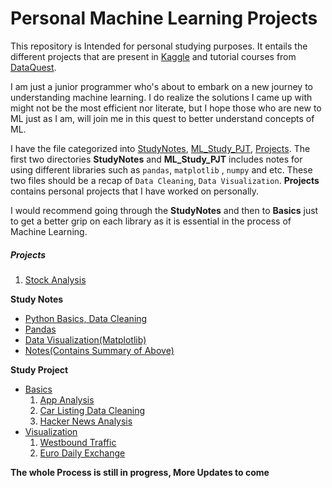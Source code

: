 # Personal Machine Learning Projects

This repository is Intended for personal studying purposes. It entails the different projects that are present in [Kaggle](http://kaggle.com) and tutorial courses from [DataQuest](http://dataquest.io). 

I am just a junior programmer who's about to embark on a new journey to understanding machine learning. I do realize the solutions I came up with might not be the most efficient nor literate, but I hope those who are new to ML just as I am, will join me in this quest to better understand concepts of ML.

I have the file categorized into [StudyNotes](), [ML_Study_PJT](), [Projects](). The first two directories **StudyNotes** and **ML_Study_PJT** includes notes for using different libraries such as `pandas`, `matplotlib` , `numpy` and etc. These two files should be a recap of `Data Cleaning`, `Data Visualization`. **Projects** contains personal projects that I have worked on personally.

I would recommend going through the **StudyNotes** and then to **Basics** just to get a better grip on each library as it is essential in the process of Machine Learning.

##### **Projects**

1. [Stock Analysis]()

**Study Notes**

- [Python Basics, Data Cleaning]()
- [Pandas]()
- [Data Visualization(Matplotlib)]()
- [Notes(Contains Summary of Above)]()

**Study Project**

- [Basics]()
  1. [App Analysis]()
  2. [Car Listing Data Cleaning]()
  3. [Hacker News Analysis]()
- [Visualization]()
  1. [Westbound Traffic]()
  2. [Euro Daily Exchange]()

**The whole Process is still in progress, More Updates to come**